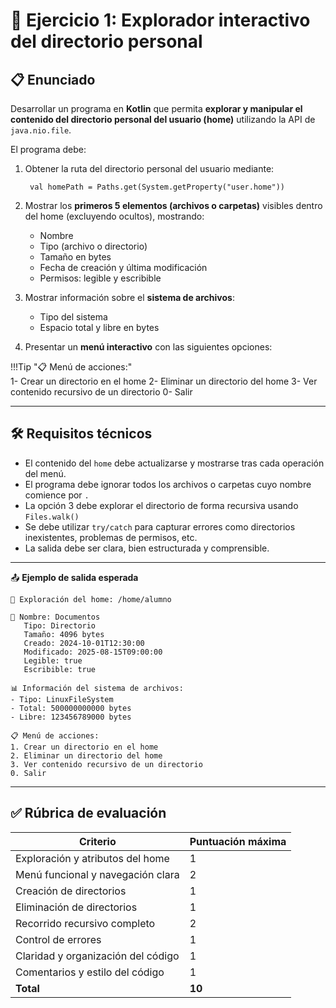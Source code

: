 # 📝 Ejercicio 1: Explorador interactivo del directorio personal


## 📋 Enunciado

Desarrollar un programa en **Kotlin** que permita **explorar y manipular el contenido del directorio personal del usuario (home)** utilizando la API de `java.nio.file`.

El programa debe:

1. Obtener la ruta del directorio personal del usuario mediante:

        val homePath = Paths.get(System.getProperty("user.home"))

2. Mostrar los **primeros 5 elementos (archivos o carpetas)** visibles dentro del home (excluyendo ocultos), mostrando:

   * Nombre
   * Tipo (archivo o directorio)
   * Tamaño en bytes
   * Fecha de creación y última modificación
   * Permisos: legible y escribible

3. Mostrar información sobre el **sistema de archivos**:

   * Tipo del sistema
   * Espacio total y libre en bytes

4. Presentar un **menú interactivo** con las siguientes opciones:

!!!Tip "📋 Menú de acciones:"   
         1- Crear un directorio en el home
         2- Eliminar un directorio del home
         3- Ver contenido recursivo de un directorio
         0- Salir
      

---

## 🛠️ Requisitos técnicos

* El contenido del `home` debe actualizarse y mostrarse tras cada operación del menú.
* El programa debe ignorar todos los archivos o carpetas cuyo nombre comience por `.`
* La opción 3 debe explorar el directorio de forma recursiva usando `Files.walk()`
* Se debe utilizar `try/catch` para capturar errores como directorios inexistentes, problemas de permisos, etc.
* La salida debe ser clara, bien estructurada y comprensible.

---

📤 **Ejemplo de salida esperada**

```
📁 Exploración del home: /home/alumno

🔹 Nombre: Documentos
   Tipo: Directorio
   Tamaño: 4096 bytes
   Creado: 2024-10-01T12:30:00
   Modificado: 2025-08-15T09:00:00
   Legible: true
   Escribible: true

📊 Información del sistema de archivos:
- Tipo: LinuxFileSystem
- Total: 500000000000 bytes
- Libre: 123456789000 bytes

📋 Menú de acciones:
1. Crear un directorio en el home
2. Eliminar un directorio del home
3. Ver contenido recursivo de un directorio
0. Salir
```

---


## ✅ Rúbrica de evaluación


| Criterio                         | Puntuación máxima |
|----------------------------------|-------------------|
| Exploración y atributos del home | 1 |
| Menú funcional y navegación clara| 2 |
| Creación de directorios          | 1 |
| Eliminación de directorios       | 1 |
| Recorrido recursivo completo     | 2 |
| Control de errores               | 1 |
| Claridad y organización del código | 1 |
| Comentarios y estilo del código  | 1 |
| **Total**                        | **10** |


